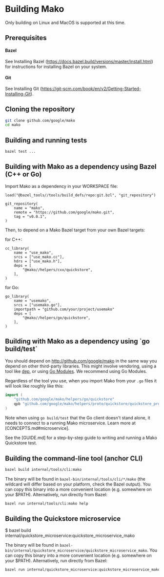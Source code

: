 # Building Mako

Only building on Linux and MacOS is supported at this time.

## Prerequisites

#### Bazel

See Installing Bazel (https://docs.bazel.build/versions/master/install.html) for
instructions for installing Bazel on your system.

#### Git

See Installing Git
(https://git-scm.com/book/en/v2/Getting-Started-Installing-Git).

## Cloning the repository
```bash
git clone github.com/google/mako
cd mako
```

## Building and running tests
```bash
bazel test ...
```

## Building with Mako as a dependency using Bazel (C++ or Go)

Import Mako as a dependency in your WORKSPACE file:

```
load("@bazel_tools//tools/build_defs/repo:git.bzl", "git_repository")

git_repository(
    name = "mako",
    remote = "https://github.com/google/mako.git",
    tag = "v0.0.1",
)
```

Then, to depend on a Mako Bazel target from your own Bazel targets:

for C++:
```
cc_library(
    name = "use_mako",
    srcs = ["use_mako.cc"],
    hdrs = ["use_mako.h"],
    deps = [
        "@mako//helpers/cxx/quickstore",
    ],
)
```

for Go:
```
go_library(
    name = "usemako",
    srcs = ["usemako.go"],
    importpath = "github.com/your/project/usemako"
    deps = [
        "@mako//helpers/go/quickstore",
    ],
)
```

<h2 id="go-build">Building with Mako as a dependency using `go build/test`</h2>

You should depend on http://github.com/google/mako in the same way you depend on
other third-party libraries. This might involve vendoring, using a tool like
[dep](https://github.com/golang/dep), or using
[Go Modules](https://github.com/golang/go/wiki/Modules). We recommend using
Go Modules.

Regardless of the tool you use, when you import Mako from your `.go` files it
will look like roughly like this:
```go
import (
	"github.com/google/mako/helpers/go/quickstore"
	qpb "github.com/google/mako/helpers/proto/quickstore/quickstore_proto"
)
```

Note when using `go build/test` that the Go client doesn't stand alone, it needs
to connect to a running Mako microservice. Learn more at
[CONCEPTS.md#microservice].

See the [GUIDE.md] for a step-by-step guide to writing and running a Mako
Quickstore test.

## Building the command-line tool (anchor CLI)
```bash
bazel build internal/tools/cli:mako
```

The binary will be found in `bazel-bin/internal/tools/cli/*/mako` (the wildcard
will differ based on your platform, check the Bazel output). You can copy this
binary into a more convenient location (e.g. somewhere on your $PATH).
Alternatively, run directly from Bazel:

```bash
bazel run internal/tools/cli:mako help
```

<h2 id="microservice">Building the Quickstore microservice</h2>
$ bazel build internal/quickstore_microservice:quickstore_microservice_mako

The binary will be found in
`bazel-bin/internal/quickstore_microservice/quickstore_microservice_mako`. You
can copy this binary into a more convenient location (e.g. somewhere on your
$PATH). Alternatively, run directly from Bazel:

```bash
bazel run internal/quickstore_microservice:quickstore_microservice_mako
```
